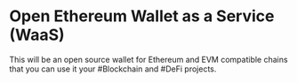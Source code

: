 # Open Ethereum Wallet as a Service (WaaS)
This will be an open source wallet for Ethereum and EVM compatible chains that you can use it your #Blockchain and #DeFi projects.
